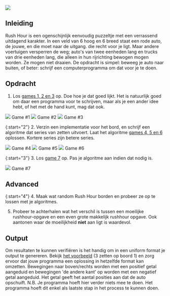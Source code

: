 ![](Rushhour.jpg)
## Inleiding

Rush Hour is een ogenschijnlijk eenvoudig puzzeltje met een verrassend uitdagend karakter. In een veld van 6 hoog en 6 breed staat een rode auto, de jouwe, en die moet naar de uitgang. die recht voor je ligt. Maar andere voertuigen versperren de weg; auto's van twee eenheden lang en trucks van drie eenheden lang, die alleen in hun rijrichting bewogen mogen worden. Ze mogen niet draaien. De opdracht is simpel: beweeg je auto naar buiten, of beter: schrijf een computerprogramma om dat voor je te doen.

## Opdracht

1. Los [games 1, 2 en 3](gameboards.zip) op. Doe hoe je dat goed lijkt. Het is natuurlijk goed om daar een programma voor te schrijven, maar als je een ander idee hebt, of het met de hand kunt, mag dat ook.


![](Rushhour6x6_1.jpg) Game #1
![](Rushhour6x6_2.jpg) Game #2
![](Rushhour6x6_3.jpg) Game #3

{:start="2"}
2. Verzin een implementatie voor het bord, en schrijf een algoritme dat series van zetten uitvoert. Laat het algoritme [games 4, 5 en 6](gameboards.zip) oplossen. Kortere series zijn betere series.

![](Rushhour9x9_1.jpg) Game #4
![](Rushhour9x9_2.jpg) Game #5
![](Rushhour9x9_3.jpg) Game #6

{:start="3"}
3. Los [game 7](gameboards.zip) op. Pas je algoritme aan indien dat nodig is.

![](Rushhour12x12_1.jpg) Game #7

## Advanced

{:start="4"}
4. Maak wat random Rush Hour borden en probeer ze op te lossen met je algoritmes.

5. Probeer te achterhalen wat het verschil is tussen een moeilijke rushhour-opgave en een even grote makkelijk rushhour opgave. Ook aantonen waar de moeilijkheid **niet** aan ligt is waardevol.

## Output

Om resultaten te kunnen verifiëren is het handig om in een uniform format je output te genereren. 
Bekijk [het voorbeeld](example_output.csv) (3 zetten op boord 1) en zorg ervoor dat jouw programma een oplossing in hetzelfde format kan omzetten.
Bewegingen naar boven/rechts worden met een positief getal aangeduid en bewegingen 'de andere kant' op worden met een negatief getal aangeduid. Het getal geeft het aantal posities aan dat de auto opschuift.
N.B. Je programma hoeft hier verder niets mee te doen. Het programma hoeft dit enkel als laatste stap in het process te kunnen doen.